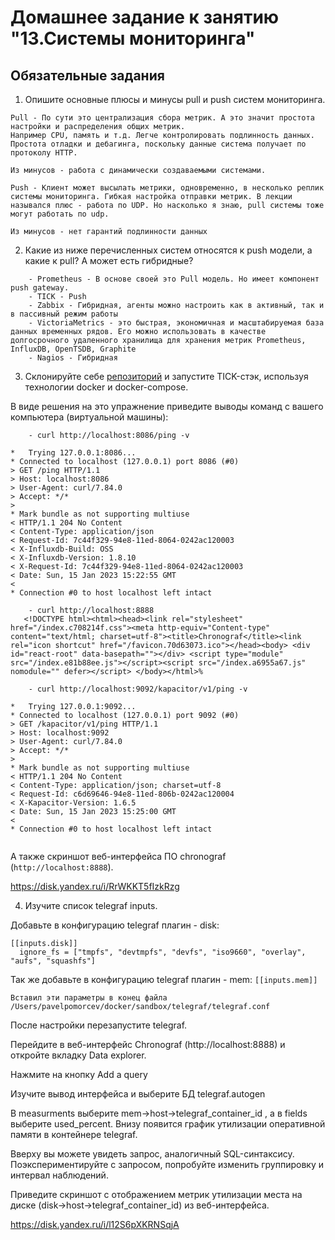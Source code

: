 # Домашнее задание к занятию "13.Системы мониторинга"

## Обязательные задания

1. Опишите основные плюсы и минусы pull и push систем мониторинга.
```
Pull - По сути это централизация сбора метрик. А это значит простота настройки и распределения общих метрик. 
Например CPU, память и т.д. Легче контролировать подлинность данных. Простота отладки и дебагинга, поскольку данные система получает по протоколу HTTP.

Из минусов - работа с динамически создаваемыми системами.

Push - Клиент может высылать метрики, одновременно, в несколько реплик системы мониторинга. Гибкая настройка отправки метрик. В лекции назывался плюс - работа по UDP. Но насколько я знаю, pull системы тоже могут работать по udp.

Из минусов - нет гарантий подлинности данных
```
2. Какие из ниже перечисленных систем относятся к push модели, а какие к pull? А может есть гибридные?
```
    - Prometheus - В основе своей это Pull модель. Но имеет компонент push gateway.
    - TICK - Push
    - Zabbix - Гибридная, агенты можно настроить как в активный, так и в пассивный режим работы
    - VictoriaMetrics - это быстрая, экономичная и масштабируемая база данных временных рядов. Его можно использовать в качестве долгосрочного удаленного хранилища для хранения метрик Prometheus, InfluxDB, OpenTSDB, Graphite
    - Nagios - Гибридная
```

3. Склонируйте себе [репозиторий](https://github.com/influxdata/sandbox/tree/master) и запустите TICK-стэк, 
используя технологии docker и docker-compose.

В виде решения на это упражнение приведите выводы команд с вашего компьютера (виртуальной машины):
```
    - curl http://localhost:8086/ping -v
    
*   Trying 127.0.0.1:8086...
* Connected to localhost (127.0.0.1) port 8086 (#0)
> GET /ping HTTP/1.1
> Host: localhost:8086
> User-Agent: curl/7.84.0
> Accept: */*
>
* Mark bundle as not supporting multiuse
< HTTP/1.1 204 No Content
< Content-Type: application/json
< Request-Id: 7c44f329-94e8-11ed-8064-0242ac120003
< X-Influxdb-Build: OSS
< X-Influxdb-Version: 1.8.10
< X-Request-Id: 7c44f329-94e8-11ed-8064-0242ac120003
< Date: Sun, 15 Jan 2023 15:22:55 GMT
<
* Connection #0 to host localhost left intact
```
```
    - curl http://localhost:8888
   <!DOCTYPE html><html><head><link rel="stylesheet" href="/index.c708214f.css"><meta http-equiv="Content-type" content="text/html; charset=utf-8"><title>Chronograf</title><link rel="icon shortcut" href="/favicon.70d63073.ico"></head><body> <div id="react-root" data-basepath=""></div> <script type="module" src="/index.e81b88ee.js"></script><script src="/index.a6955a67.js" nomodule="" defer></script> </body></html>%
```
```
    - curl http://localhost:9092/kapacitor/v1/ping -v
    
*   Trying 127.0.0.1:9092...
* Connected to localhost (127.0.0.1) port 9092 (#0)
> GET /kapacitor/v1/ping HTTP/1.1
> Host: localhost:9092
> User-Agent: curl/7.84.0
> Accept: */*
>
* Mark bundle as not supporting multiuse
< HTTP/1.1 204 No Content
< Content-Type: application/json; charset=utf-8
< Request-Id: c6d69646-94e8-11ed-806b-0242ac120004
< X-Kapacitor-Version: 1.6.5
< Date: Sun, 15 Jan 2023 15:25:00 GMT
<
* Connection #0 to host localhost left intact
    
```  

А также скриншот веб-интерфейса ПО chronograf (`http://localhost:8888`). 

https://disk.yandex.ru/i/RrWKKT5fIzkRzg

4. Изучите список telegraf inputs.

Добавьте в конфигурацию telegraf плагин - disk:
```
[[inputs.disk]]
  ignore_fs = ["tmpfs", "devtmpfs", "devfs", "iso9660", "overlay", "aufs", "squashfs"]
```
Так же добавьте в конфигурацию telegraf плагин - mem:
`[[inputs.mem]]`

`Вставил эти параметры в конец файла /Users/pavelpomorcev/docker/sandbox/telegraf/telegraf.conf`

После настройки перезапустите telegraf.

Перейдите в веб-интерфейс Chronograf (http://localhost:8888) и откройте вкладку Data explorer.

Нажмите на кнопку Add a query

Изучите вывод интерфейса и выберите БД telegraf.autogen

В measurments выберите mem->host->telegraf_container_id , а в fields выберите used_percent. Внизу появится график утилизации оперативной памяти в контейнере telegraf.

Вверху вы можете увидеть запрос, аналогичный SQL-синтаксису. Поэкспериментируйте с запросом, попробуйте изменить группировку и интервал наблюдений.

Приведите скриншот с отображением метрик утилизации места на диске (disk->host->telegraf_container_id) из веб-интерфейса.

https://disk.yandex.ru/i/l12S6pXKRNSqjA


